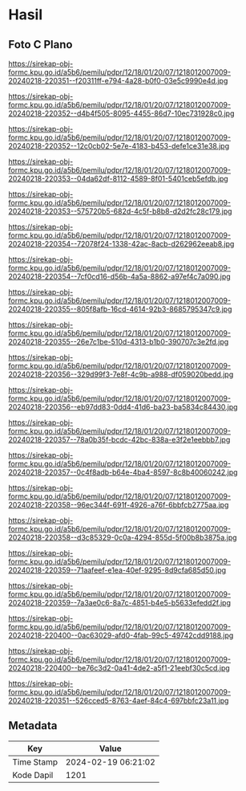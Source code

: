 # Hasil

## Foto C Plano

https://sirekap-obj-formc.kpu.go.id/a5b6/pemilu/pdpr/12/18/01/20/07/1218012007009-20240218-220351--f20311ff-e794-4a28-b0f0-03e5c9990e4d.jpg

https://sirekap-obj-formc.kpu.go.id/a5b6/pemilu/pdpr/12/18/01/20/07/1218012007009-20240218-220352--d4b4f505-8095-4455-86d7-10ec731928c0.jpg

https://sirekap-obj-formc.kpu.go.id/a5b6/pemilu/pdpr/12/18/01/20/07/1218012007009-20240218-220352--12c0cb02-5e7e-4183-b453-defe1ce31e38.jpg

https://sirekap-obj-formc.kpu.go.id/a5b6/pemilu/pdpr/12/18/01/20/07/1218012007009-20240218-220353--04da62df-8112-4589-8f01-5401ceb5efdb.jpg

https://sirekap-obj-formc.kpu.go.id/a5b6/pemilu/pdpr/12/18/01/20/07/1218012007009-20240218-220353--575720b5-682d-4c5f-b8b8-d2d2fc28c179.jpg

https://sirekap-obj-formc.kpu.go.id/a5b6/pemilu/pdpr/12/18/01/20/07/1218012007009-20240218-220354--72078f24-1338-42ac-8acb-d262962eeab8.jpg

https://sirekap-obj-formc.kpu.go.id/a5b6/pemilu/pdpr/12/18/01/20/07/1218012007009-20240218-220354--7cf0cd16-d56b-4a5a-8862-a97ef4c7a090.jpg

https://sirekap-obj-formc.kpu.go.id/a5b6/pemilu/pdpr/12/18/01/20/07/1218012007009-20240218-220355--805f8afb-16cd-4614-92b3-8685795347c9.jpg

https://sirekap-obj-formc.kpu.go.id/a5b6/pemilu/pdpr/12/18/01/20/07/1218012007009-20240218-220355--26e7c1be-510d-4313-b1b0-390707c3e2fd.jpg

https://sirekap-obj-formc.kpu.go.id/a5b6/pemilu/pdpr/12/18/01/20/07/1218012007009-20240218-220356--329d99f3-7e8f-4c9b-a988-df059020bedd.jpg

https://sirekap-obj-formc.kpu.go.id/a5b6/pemilu/pdpr/12/18/01/20/07/1218012007009-20240218-220356--eb97dd83-0dd4-41d6-ba23-ba5834c84430.jpg

https://sirekap-obj-formc.kpu.go.id/a5b6/pemilu/pdpr/12/18/01/20/07/1218012007009-20240218-220357--78a0b35f-bcdc-42bc-838a-e3f2e1eebbb7.jpg

https://sirekap-obj-formc.kpu.go.id/a5b6/pemilu/pdpr/12/18/01/20/07/1218012007009-20240218-220357--0c4f8adb-b64e-4ba4-8597-8c8b40060242.jpg

https://sirekap-obj-formc.kpu.go.id/a5b6/pemilu/pdpr/12/18/01/20/07/1218012007009-20240218-220358--96ec344f-691f-4926-a76f-6bbfcb2775aa.jpg

https://sirekap-obj-formc.kpu.go.id/a5b6/pemilu/pdpr/12/18/01/20/07/1218012007009-20240218-220358--d3c85329-0c0a-4294-855d-5f00b8b3875a.jpg

https://sirekap-obj-formc.kpu.go.id/a5b6/pemilu/pdpr/12/18/01/20/07/1218012007009-20240218-220359--71aafeef-e1ea-40ef-9295-8d9cfa685d50.jpg

https://sirekap-obj-formc.kpu.go.id/a5b6/pemilu/pdpr/12/18/01/20/07/1218012007009-20240218-220359--7a3ae0c6-8a7c-4851-b4e5-b5633efedd2f.jpg

https://sirekap-obj-formc.kpu.go.id/a5b6/pemilu/pdpr/12/18/01/20/07/1218012007009-20240218-220400--0ac63029-afd0-4fab-99c5-49742cdd9188.jpg

https://sirekap-obj-formc.kpu.go.id/a5b6/pemilu/pdpr/12/18/01/20/07/1218012007009-20240218-220400--be76c3d2-0a41-4de2-a5f1-21eebf30c5cd.jpg

https://sirekap-obj-formc.kpu.go.id/a5b6/pemilu/pdpr/12/18/01/20/07/1218012007009-20240218-220351--526cced5-8763-4aef-84c4-697bbfc23a11.jpg


## Metadata

| Key        | Value               |
| ---------- | ------------------- |
| Time Stamp | 2024-02-19 06:21:02 |
| Kode Dapil | 1201                |



